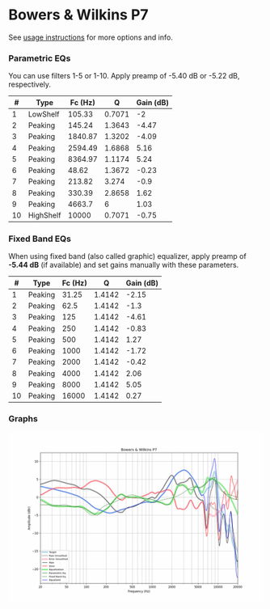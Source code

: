 # Bowers & Wilkins P7
See [usage instructions](https://github.com/jaakkopasanen/AutoEq#usage) for more options and info.

### Parametric EQs
You can use filters 1-5 or 1-10. Apply preamp of -5.40 dB or -5.22 dB, respectively.

|   # | Type      |   Fc (Hz) |      Q |   Gain (dB) |
|-----|-----------|-----------|--------|-------------|
|   1 | LowShelf  |    105.33 | 0.7071 |       -2    |
|   2 | Peaking   |    145.24 | 1.3643 |       -4.47 |
|   3 | Peaking   |   1840.87 | 1.3202 |       -4.09 |
|   4 | Peaking   |   2594.49 | 1.6868 |        5.16 |
|   5 | Peaking   |   8364.97 | 1.1174 |        5.24 |
|   6 | Peaking   |     48.62 | 1.3672 |       -0.23 |
|   7 | Peaking   |    213.82 | 3.274  |       -0.9  |
|   8 | Peaking   |    330.39 | 2.8658 |        1.62 |
|   9 | Peaking   |   4663.7  | 6      |        1.03 |
|  10 | HighShelf |  10000    | 0.7071 |       -0.75 |

### Fixed Band EQs
When using fixed band (also called graphic) equalizer, apply preamp of **-5.44 dB** (if available) and set gains manually with these parameters.

|   # | Type    |   Fc (Hz) |      Q |   Gain (dB) |
|-----|---------|-----------|--------|-------------|
|   1 | Peaking |     31.25 | 1.4142 |       -2.15 |
|   2 | Peaking |     62.5  | 1.4142 |       -1.3  |
|   3 | Peaking |    125    | 1.4142 |       -4.61 |
|   4 | Peaking |    250    | 1.4142 |       -0.83 |
|   5 | Peaking |    500    | 1.4142 |        1.27 |
|   6 | Peaking |   1000    | 1.4142 |       -1.72 |
|   7 | Peaking |   2000    | 1.4142 |       -0.42 |
|   8 | Peaking |   4000    | 1.4142 |        2.06 |
|   9 | Peaking |   8000    | 1.4142 |        5.05 |
|  10 | Peaking |  16000    | 1.4142 |        0.27 |

### Graphs
![](./Bowers%20&%20Wilkins%20P7.png)
